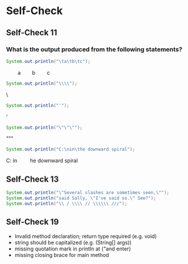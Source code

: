 # Self-Check

## Self-Check 11
### What is the output produced from the following statements?
```java
System.out.println("\ta\tb\tc");
```
&nbsp;&nbsp;&nbsp;&nbsp;&nbsp;&nbsp;&nbsp;&nbsp;a&nbsp;&nbsp;&nbsp;&nbsp;&nbsp;&nbsp;&nbsp;&nbsp;b&nbsp;&nbsp;&nbsp;&nbsp;&nbsp;&nbsp;&nbsp;&nbsp;c
  
```java
System.out.println("\\\\");
```
\\

```java
System.out.println("'");
```
'

```java
System.out.println("\"\"\"");
```
"""

```java
System.out.println("C:\nin\the downward spiral");
```
C:
in
&nbsp;&nbsp;&nbsp;&nbsp;&nbsp;&nbsp;&nbsp;&nbsp;he downward spiral

## Self-Check 13
```java
System.out.println("\"Several slashes are sometimes seen,\"");
System.out.println("said Sally, \"I've said so.\" See?");
System.out.println("\\ / \\\\ // \\\\\\ ///");
```
## Self-Check 19
- Invalid method declaration; return type required (e.g. void)
- string should be capitalized (e.g. (String[] args))
- missing quotation mark in println at ("and enter)
- missing closing brace for main method